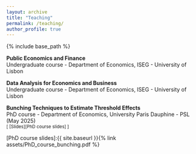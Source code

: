 ```yaml
---
layout: archive
title: "Teaching"
permalink: /teaching/
author_profile: true
---
```



{% include base_path %}

**Public Economics and Finance**  <br/>
Undergraduate course - Department of Economics, ISEG - University of Lisbon

**Data Analysis for Economics and Business**  <br/>
Undergraduate course - Department of Economics, ISEG - University of Lisbon

**Bunching Techniques to Estimate Threshold Effects** <br/>
PhD course - Department of Economics, University Paris Dauphine - PSL (May 2025) <br/>
<small>[ [Slides][PhD course slides] ]</small>  <br/>

[PhD course slides]:{{ site.baseurl }}{% link assets/PhD_course_bunching.pdf %} 



